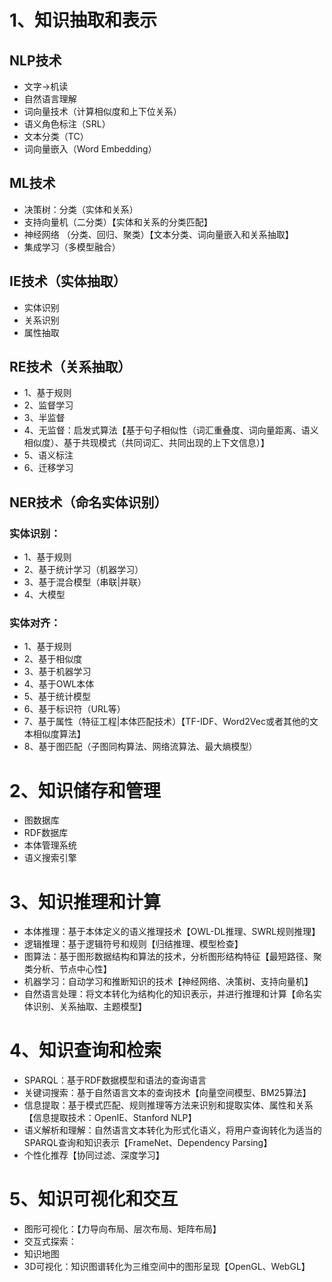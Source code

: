 # 1、知识抽取和表示
## NLP技术
- 文字->机读
- 自然语言理解  
- 词向量技术（计算相似度和上下位关系）
- 语义角色标注（SRL）
- 文本分类（TC）
- 词向量嵌入（Word Embedding）

  


## ML技术
- 决策树：分类（实体和关系）
- 支持向量机（二分类）【实体和关系的分类匹配】
- 神经网络 （分类、回归、聚类）【文本分类、词向量嵌入和关系抽取】
- 集成学习（多模型融合）
## IE技术（实体抽取）
- 实体识别
- 关系识别
- 属性抽取

## RE技术（关系抽取）
- 1、基于规则
- 2、监督学习
- 3、半监督
- 4、无监督：启发式算法【基于句子相似性（词汇重叠度、词向量距离、语义相似度）、基于共现模式（共同词汇、共同出现的上下文信息）】
- 5、语义标注
- 6、迁移学习


## NER技术（命名实体识别）
### 实体识别：
- 1、基于规则
- 2、基于统计学习（机器学习）
- 3、基于混合模型（串联|并联）
- 4、大模型
### 实体对齐：
- 1、基于规则
- 2、基于相似度
- 3、基于机器学习
- 4、基于OWL本体
- 5、基于统计模型
- 6、基于标识符（URL等）
- 7、基于属性（特征工程|本体匹配技术）【TF-IDF、Word2Vec或者其他的文本相似度算法】
- 8、基于图匹配（子图同构算法、网络流算法、最大熵模型）

# 2、知识储存和管理
- 图数据库
- RDF数据库
- 本体管理系统
- 语义搜索引擎
# 3、知识推理和计算
- 本体推理：基于本体定义的语义推理技术【OWL-DL推理、SWRL规则推理】
- 逻辑推理：基于逻辑符号和规则【归结推理、模型检查】
- 图算法：基于图形数据结构和算法的技术，分析图形结构特征【最短路径、聚类分析、节点中心性】
- 机器学习：自动学习和推断知识的技术【神经网络、决策树、支持向量机】
- 自然语言处理：将文本转化为结构化的知识表示，并进行推理和计算【命名实体识别、关系抽取、主题模型】
# 4、知识查询和检索
- SPARQL：基于RDF数据模型和语法的查询语言
- 关键词搜索：基于自然语言文本的查询技术【向量空间模型、BM25算法】
- 信息提取：基于模式匹配、规则推理等方法来识别和提取实体、属性和关系【信息提取技术：OpenIE、Stanford NLP】
- 语义解析和理解：自然语言文本转化为形式化语义，将用户查询转化为适当的SPARQL查询和知识表示【FrameNet、Dependency Parsing】
- 个性化推荐【协同过滤、深度学习】
# 5、知识可视化和交互
- 图形可视化：【力导向布局、层次布局、矩阵布局】
- 交互式探索：
- 知识地图
- 3D可视化：知识图谱转化为三维空间中的图形呈现【OpenGL、WebGL】
